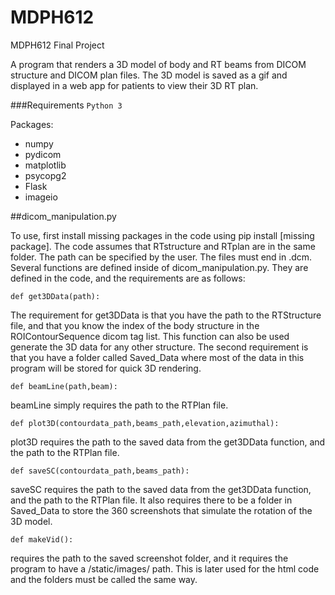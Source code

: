 # MDPH612
MDPH612 Final Project

A program that renders a 3D model of body and RT beams from DICOM structure and DICOM plan files. The 3D model is saved as a gif and displayed in a web app for patients to view their 3D RT plan.

###Requirements
`Python 3`

Packages: 
* numpy
* pydicom
* matplotlib
* psycopg2
* Flask
* imageio

##dicom_manipulation.py

To use, first install missing packages in the code using pip install [missing package].
The code assumes that RTstructure and RTplan are in the same folder. The path can be specified by the user. The files must end in .dcm.
Several functions are defined inside of dicom_manipulation.py. They are defined in the code, and the requirements are as follows:

```
def get3DData(path):
```
The requirement for get3DData is that you have the path to the RTStructure file, and that you know the index of the body structure in the ROIContourSequence dicom tag list. This function can also be used generate the 3D data for any other structure. The second requirement is that you have a folder called Saved_Data where most of the data in this program will be stored for quick 3D rendering.

```
def beamLine(path,beam):
```
beamLine simply requires the path to the RTPlan file.

```
def plot3D(contourdata_path,beams_path,elevation,azimuthal):
```
plot3D requires the path to the saved data from the get3DData function, and the path to the RTPlan file.

```
def saveSC(contourdata_path,beams_path):
```
saveSC requires the path to the saved data from the get3DData function, and the path to the RTPlan file. It also requires there to be a folder in Saved_Data to store the 360 screenshots that simulate the rotation of the 3D model.

```
def makeVid():
```
requires the path to the saved screenshot folder, and it requires the program to have a /static/images/ path. This is later used for the html code and the folders must be called the same way.
